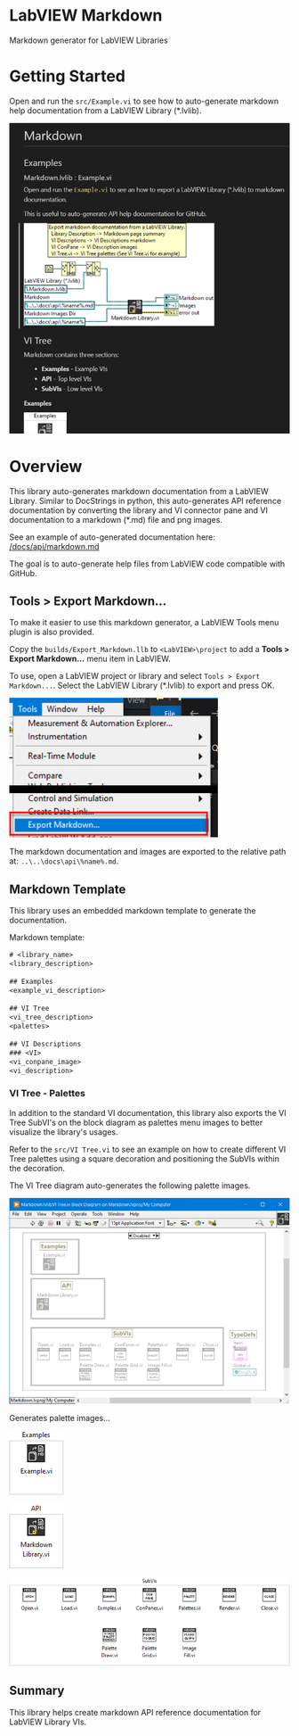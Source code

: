# LabVIEW Markdown
 Markdown generator for LabVIEW Libraries

# Getting Started

Open and run the `src/Example.vi` to see how to
auto-generate markdown help documentation from a LabVIEW Library (\*.lvlib).

![Markdown Generator](docs/imgs/Markdown.png)

# Overview

This library auto-generates markdown documentation from a LabVIEW Library.
Similar to DocStrings in python, this auto-generates API reference documentation by converting
the library and VI connector pane and VI documentation to a markdown (\*.md) file and png images.

See an example of auto-generated documentation here: [/docs/api/markdown.md](/docs/api/markdown.md)

The goal is to auto-generate help files from LabVIEW code compatible with GitHub.

## Tools > Export Markdown...

To make it easier to use this markdown generator, a LabVIEW Tools menu plugin is also provided.

Copy the `builds/Export_Markdown.llb` to `<LabVIEW>\project` to add a **Tools > Export Markdown...** menu item in LabVIEW.

To use, open a LabVIEW project or library and select `Tools > Export Markdown...`. Select the LabVIEW Library (\*.lvlib) to export and press OK.

![Export Markdown...](docs/imgs/Tools_Menu.png)

The markdown documentation and images are exported to the relative path at: `..\..\docs\api\%name%.md`.

## Markdown Template

This library uses an embedded markdown template to generate the documentation.

Markdown template:

```
# <library_name>
<library_description>

## Examples
<example_vi_description>

## VI Tree
<vi_tree_description>
<palettes>

## VI Descriptions
### <VI>
<vi_conpane_image>
<vi_description>
```

### VI Tree - Palettes

In addition to the standard VI documentation, this library also exports the VI Tree SubVI's on the 
block diagram as palettes menu images to better visualize the library's usages.

Refer to the `src/VI Tree.vi` to see an example on how to create different VI Tree palettes
using a square decoration and positioning the SubVIs within the decoration.

The VI Tree diagram auto-generates the following palette images.

![VI_Tree](docs/imgs/VI_Tree.png)

Generates palette images...

![PaletteExamples](docs/api/markdown/Palette_Examples.png)

![PaletteAPI](docs/api/markdown/Palette_API.png)

![PaletteSubVIs](docs/api/markdown/Palette_SubVIs.png)

## Summary

This library helps create markdown API reference documentation for LabVIEW Library VIs.
